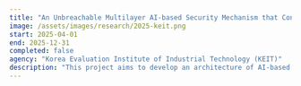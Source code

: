 ```yaml
---
title: "An Unbreachable Multilayer AI-based Security Mechanism that Continuously Adapts and Evolves in Dynamic Conditons"
image: /assets/images/research/2025-keit.png
start: 2025-04-01
end: 2025-12-31
completed: false
agency: "Korea Evaluation Institute of Industrial Technology (KEIT)"
description: "This project aims to develop an architecture of AI-based cooperative security systems. We are developing an AI-based controller that manages underlying security building blocks such as intrusion detection systems, firewalls, and honeypots."
---
```

